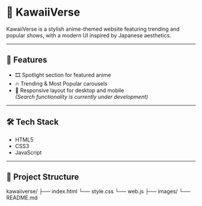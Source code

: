 # 🌸 KawaiiVerse

KawaiiVerse is a stylish anime-themed website featuring trending and popular shows, with a modern UI inspired by Japanese aesthetics.

---

## 🚀 Features
- 🎞️ Spotlight section for featured anime  
- 🔥 Trending & Most Popular carousels  
- 🧭 Responsive layout for desktop and mobile  
*(Search functionality is currently under development)*

---

## 🛠️ Tech Stack
- HTML5  
- CSS3  
- JavaScript

---

## 📂 Project Structure
kawaiiverse/
├── index.html
└── style.css
└── web.js
├── images/
└── README.md
